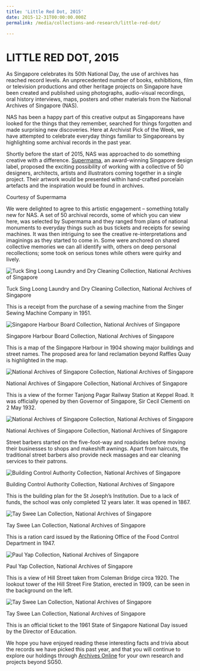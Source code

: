 ```yaml
---
title: 'Little Red Dot, 2015'
date: 2015-12-31T00:00:00.000Z
permalink: /media/collections-and-research/little-red-dot/

---
```



<iframe id="pxcelframe" src="//t.sharethis.com/a/t_.htm?ver=0.345.16984&amp;cid=c010#rnd=1577947335884&amp;cid=c010&amp;dmn=www.nas.gov.sg&amp;tt=t.dhj&amp;dhjLcy=139&amp;lbl=pxcel&amp;flbl=pxcel&amp;ll=d&amp;ver=0.345.16984&amp;ell=d&amp;cck=__stid&amp;pn=%2Fblogs%2Farchivistpick%2Flittle-red-dot%2F&amp;qs=na&amp;rdn=www.nas.gov.sg&amp;rpn=%2Fblogs%2Farchivistpick%2F&amp;rqs=na&amp;cc=SG&amp;cont=AS&amp;ipaddr=" style="display: none;"></iframe>

# LITTLE RED DOT, 2015

As Singapore celebrates its 50th National Day, the use of archives has reached record levels. An unprecedented number of books, exhibitions, film or television productions and other heritage projects on Singapore have been created and published using photographs, audio-visual recordings, oral history interviews, maps, posters and other materials from the National Archives of Singapore (NAS).

NAS has been a happy part of this creative output as Singaporeans have looked for the things that they remember, searched for things forgotten and made surprising new discoveries. Here at Archivist Pick of the Week, we have attempted to celebrate everyday things familiar to Singaporeans by highlighting some archival records in the past year.

Shortly before the start of 2015, NAS was approached to do something creative with a difference. [Supermama](http://www.supermama.sg/), an award-winning Singapore design label, proposed the exciting possibility of working with a collective of 50 designers, architects, artists and illustrators coming together in a single project. Their artwork would be presented within hand-crafted porcelain artefacts and the inspiration would be found in archives.



Courtesy of Supermama

We were delighted to agree to this artistic engagement – something totally new for NAS.  A set of 50 archival records, some of which you can view here, was selected by Supermama and they ranged from plans of national monuments to everyday things such as bus tickets and receipts for sewing machines. It was then intriguing to see the creative re-interpretations and imaginings as they started to come in. Some were anchored on shared collective memories we can all identify with, others on deep personal recollections; some took on serious tones while others were quirky and lively.

![Tuck Sing Loong Laundry and Dry Cleaning Collection, National Archives of Singapore](/images/blogs/2015-12-31-l3-1577947518932.jpg)

Tuck Sing Loong Laundry and Dry Cleaning Collection, National Archives of Singapore

This is a receipt from the purchase of a sewing machine from the Singer Sewing Machine Company in 1951.

![Singapore Harbour Board Collection, National Archives of Singapore](/images/blogs/2015-12-31-l4-1577947518849.jpg)

Singapore Harbour Board Collection, National Archives of Singapore

This is a map of the Singapore Harbour in 1904 showing major buildings and street names. The proposed area for land reclamation beyond Raffles Quay is highlighted in the map.

![National Archives of Singapore Collection, National Archives of Singapore](/images/blogs/2015-12-31-l5-1577947518861.jpg)

National Archives of Singapore Collection, National Archives of Singapore

This is a view of the former Tanjong Pagar Railway Station at Keppel Road. It was officially opened by then Governor of Singapore, Sir Cecil Clementi on 2 May 1932.

![National Archives of Singapore Collection, National Archives of Singapore](/images/blogs/2015-12-31-l6-1577947518866.jpg)

National Archives of Singapore Collection, National Archives of Singapore

Street barbers started on the five-foot-way and roadsides before moving their businesses to shops and makeshift awnings. Apart from haircuts, the traditional street barbers also provide neck massages and ear cleaning services to their patrons.

![Building Control Authority Collection, National Archives of Singapore](/images/blogs/2015-12-31-l7-1577947518877.jpg)

Building Control Authority Collection, National Archives of Singapore

This is the building plan for the St Joseph’s Institution. Due to a lack of funds, the school was only completed 12 years later. It was opened in 1867.

![Tay Swee Lan Collection, National Archives of Singapore](/images/blogs/2015-12-31-l8-1577947518889.jpg)

Tay Swee Lan Collection, National Archives of Singapore

This is a ration card issued by the Rationing Office of the Food Control Department in 1947.

![Paul Yap Collection, National Archives of Singapore](/images/blogs/2015-12-31-l9-1577947518997.jpg)

Paul Yap Collection, National Archives of Singapore

This is a view of Hill Street taken from Coleman Bridge circa 1920. The lookout tower of the Hill Street Fire Station, erected in 1909, can be seen in the background on the left.

![Tay Swee Lan Collection, National Archives of Singapore](/images/blogs/2015-12-31-l10-1577947519010.jpg)

Tay Swee Lan Collection, National Archives of Singapore

This is an official ticket to the 1961 State of Singapore National Day issued by the Director of Education.

We hope you have enjoyed reading these interesting facts and trivia about the records we have picked this past year, and that you will continue to explore our holdings through [Archives Online](http://www.nas.gov.sg/archivesonline/) for your own research and projects beyond SG50.